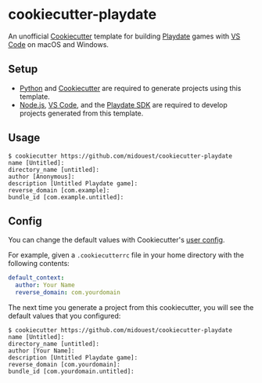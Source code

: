 # cookiecutter-playdate

An unofficial [Cookiecutter](https://cookiecutter.readthedocs.io/en/stable/) template for building [Playdate](https://play.date) games with [VS Code](https://code.visualstudio.com) on macOS and Windows.

## Setup

- [Python](https://www.python.org) and [Cookiecutter](https://cookiecutter.readthedocs.io/en/stable/) are required to generate projects using this template.
- [Node.js](https://nodejs.org), [VS Code](https://code.visualstudio.com), and the [Playdate SDK](https://play.date/dev/) are required to develop projects generated from this template.

## Usage

```shell
$ cookiecutter https://github.com/midouest/cookiecutter-playdate
name [Untitled]:
directory_name [untitled]:
author [Anonymous]:
description [Untitled Playdate game]:
reverse_domain [com.example]:
bundle_id [com.example.untitled]:
```

## Config

You can change the default values with Cookiecutter's [user config](https://cookiecutter.readthedocs.io/en/stable/advanced/user_config.html).

For example, given a `.cookiecutterrc` file in your home directory with the following contents:

```yaml
default_context:
  author: Your Name
  reverse_domain: com.yourdomain
```

The next time you generate a project from this cookiecutter, you will see the default values that you configured:

```shell
$ cookiecutter https://github.com/midouest/cookiecutter-playdate
name [Untitled]:
directory_name [untitled]:
author [Your Name]:
description [Untitled Playdate game]:
reverse_domain [com.yourdomain]:
bundle_id [com.yourdomain.untitled]:
```
